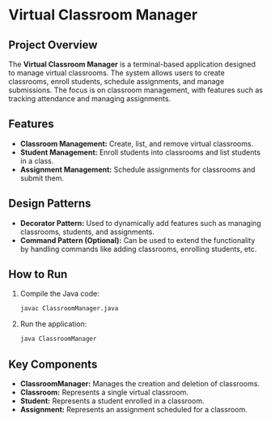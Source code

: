 # Virtual Classroom Manager

## Project Overview
The **Virtual Classroom Manager** is a terminal-based application designed to manage virtual classrooms. The system allows users to create classrooms, enroll students, schedule assignments, and manage submissions. The focus is on classroom management, with features such as tracking attendance and managing assignments.

## Features
- **Classroom Management:** Create, list, and remove virtual classrooms.
- **Student Management:** Enroll students into classrooms and list students in a class.
- **Assignment Management:** Schedule assignments for classrooms and submit them.

## Design Patterns
- **Decorator Pattern:** Used to dynamically add features such as managing classrooms, students, and assignments.
- **Command Pattern (Optional):** Can be used to extend the functionality by handling commands like adding classrooms, enrolling students, etc.

## How to Run
1. Compile the Java code:
    ```bash
    javac ClassroomManager.java
    ```
2. Run the application:
    ```bash
    java ClassroomManager
    ```

## Key Components
- **ClassroomManager:** Manages the creation and deletion of classrooms.
- **Classroom:** Represents a single virtual classroom.
- **Student:** Represents a student enrolled in a classroom.
- **Assignment:** Represents an assignment scheduled for a classroom.
